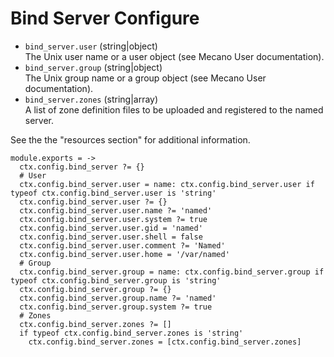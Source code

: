 
# Bind Server Configure

*   `bind_server.user` (string|object)   
    The Unix user name or a user object (see Mecano User documentation).   
*   `bind_server.group` (string|object)   
    The Unix group name or a group object (see Mecano User documentation).   
*   `bind_server.zones` (string|array)   
    A list of zone definition files to be uploaded and registered to the named
    server.   

See the the "resources section" for additional information.

    module.exports = ->
      ctx.config.bind_server ?= {}
      # User
      ctx.config.bind_server.user = name: ctx.config.bind_server.user if typeof ctx.config.bind_server.user is 'string'
      ctx.config.bind_server.user ?= {}
      ctx.config.bind_server.user.name ?= 'named'
      ctx.config.bind_server.user.system ?= true
      ctx.config.bind_server.user.gid = 'named'
      ctx.config.bind_server.user.shell = false
      ctx.config.bind_server.user.comment ?= 'Named'
      ctx.config.bind_server.user.home = '/var/named'
      # Group
      ctx.config.bind_server.group = name: ctx.config.bind_server.group if typeof ctx.config.bind_server.group is 'string'
      ctx.config.bind_server.group ?= {}
      ctx.config.bind_server.group.name ?= 'named'
      ctx.config.bind_server.group.system ?= true
      # Zones
      ctx.config.bind_server.zones ?= []
      if typeof ctx.config.bind_server.zones is 'string'
        ctx.config.bind_server.zones = [ctx.config.bind_server.zones]
